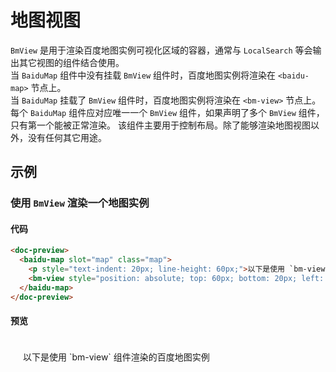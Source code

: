 # 地图视图

`BmView` 是用于渲染百度地图实例可视化区域的容器，通常与 `LocalSearch` 等会输出其它视图的组件结合使用。\
当 `BaiduMap` 组件中没有挂载 `BmView` 组件时，百度地图实例将渲染在 `<baidu-map>` 节点上。\
当 `BaiduMap` 挂载了 `BmView` 组件时，百度地图实例将渲染在 `<bm-view>` 节点上。\
每个 `BaiduMap` 组件应对应唯一一个 `BmView` 组件，如果声明了多个 `BmView` 组件，只有第一个能被正常渲染。
该组件主要用于控制布局。除了能够渲染地图视图以外，没有任何其它用途。

## 示例

### 使用 `BmView` 渲染一个地图实例

#### 代码
```html
<doc-preview>
  <baidu-map slot="map" class="map">
    <p style="text-indent: 20px; line-height: 60px;">以下是使用 `bm-view` 组件渲染的百度地图实例</p>
    <bm-view style="position: absolute; top: 60px; bottom: 20px; left: 20px; right: 20px"></bm-view>
  </baidu-map>
</doc-preview>
```

#### 预览
<doc-preview>
  <baidu-map slot="map" class="map">
    <p style="text-indent: 20px; line-height: 60px;">以下是使用 `bm-view` 组件渲染的百度地图实例</p>
    <bm-view style="position: absolute; top: 60px; bottom: 20px; left: 20px; right: 20px"></bm-view>
  </baidu-map>
</doc-preview>


